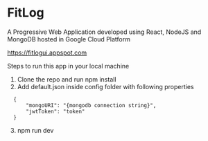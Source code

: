 # FitLog

A Progressive Web Application developed using React, NodeJS and MongoDB hosted in Google Cloud Platform

https://fitlogui.appspot.com


Steps to run this app in your local machine

1. Clone the repo and run npm install
2. Add default.json inside config folder with following properties
```
  {
      "mongoURI": "{mongodb connection string}",
      "jwtToken": "token"
  }
```
3. npm run dev
